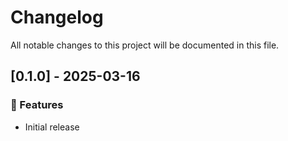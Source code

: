 # Changelog

All notable changes to this project will be documented in this file.

## [0.1.0] - 2025-03-16

### 🚀 Features

- Initial release

<!-- generated by git-cliff -->
